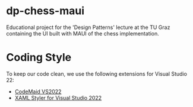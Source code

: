 # dp-chess-maui
Educational project for the 'Design Patterns' lecture at the TU Graz containing the UI built with MAUI of the chess implementation.

# Coding Style

To keep our code clean, we use the following extensions for Visual Studio 22:

- [CodeMaid VS2022](https://marketplace.visualstudio.com/items?itemName=SteveCadwallader.CodeMaidVS2022)
- [XAML Styler for Visual Studio 2022](https://marketplace.visualstudio.com/items?itemName=TeamXavalon.XAMLStyler2022)
